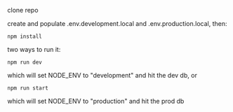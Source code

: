 clone repo

create and populate .env.development.local and .env.production.local, then:

```npm install```

two ways to run it:

```npm run dev```

which will set NODE_ENV to "development" and hit the dev db, or 

```npm run start```

which will set NODE_ENV to "production" and hit the prod db